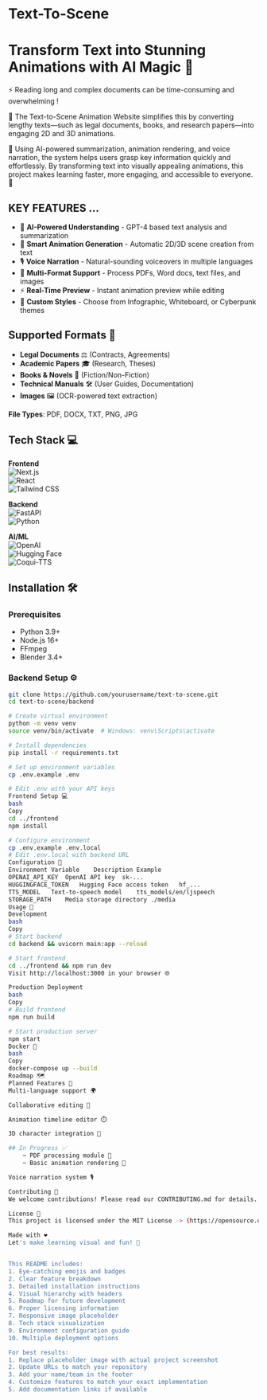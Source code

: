 # Text-To-Scene

# Transform Text into Stunning Animations with AI Magic 🚀

⚡ Reading long and complex documents can be time-consuming and overwhelming !

📖 The Text-to-Scene Animation Website simplifies this by converting lengthy texts—such as legal documents, books, and research papers—into engaging 2D and 3D animations.

🧠 Using AI-powered summarization, animation rendering, and voice narration, the system helps users grasp key information quickly and effortlessly. By transforming text into visually appealing animations, this project makes learning faster, more engaging, and accessible to everyone. 🚀

## KEY FEATURES ...
- 🧠 **AI-Powered Understanding** - GPT-4 based text analysis and summarization
- 🎥 **Smart Animation Generation** - Automatic 2D/3D scene creation from text
- 🎙️ **Voice Narration** - Natural-sounding voiceovers in multiple languages
- 📁 **Multi-Format Support** - Process PDFs, Word docs, text files, and images
- ⚡ **Real-Time Preview** - Instant animation preview while editing
- 🌈 **Custom Styles** - Choose from Infographic, Whiteboard, or Cyberpunk themes

## Supported Formats 📄

- **Legal Documents** ⚖️ (Contracts, Agreements)
- **Academic Papers** 🎓 (Research, Theses)
- **Books & Novels** 📖 (Fiction/Non-Fiction)
- **Technical Manuals** 🛠️ (User Guides, Documentation)
- **Images** 🖼️ (OCR-powered text extraction)

**File Types**: PDF, DOCX, TXT, PNG, JPG

## Tech Stack 💻

**Frontend**  
![Next.js](https://img.shields.io/badge/-Next.js-000000?logo=next.js)  
![React](https://img.shields.io/badge/-React-61DAFB?logo=react)  
![Tailwind CSS](https://img.shields.io/badge/-Tailwind_CSS-38B2AC?logo=tailwind-css)

**Backend**  
![FastAPI](https://img.shields.io/badge/-FastAPI-009688?logo=fastapi)  
![Python](https://img.shields.io/badge/-Python-3776AB?logo=python)

**AI/ML**  
![OpenAI](https://img.shields.io/badge/-OpenAI-412991)  
![Hugging Face](https://img.shields.io/badge/-Hugging_Face-FFD21F)  
![Coqui-TTS](https://img.shields.io/badge/-Coqui_TTS-01B7EE)

## Installation 🛠️

### Prerequisites
- Python 3.9+
- Node.js 16+
- FFmpeg
- Blender 3.4+

### Backend Setup ⚙️
```bash
git clone https://github.com/yourusername/text-to-scene.git
cd text-to-scene/backend

# Create virtual environment
python -m venv venv
source venv/bin/activate  # Windows: venv\Scripts\activate

# Install dependencies
pip install -r requirements.txt

# Set up environment variables
cp .env.example .env

# Edit .env with your API keys
Frontend Setup 💻
bash
Copy
cd ../frontend
npm install

# Configure environment
cp .env.example .env.local
# Edit .env.local with backend URL
Configuration 🔧
Environment Variable	Description	Example
OPENAI_API_KEY	OpenAI API key	sk-...
HUGGINGFACE_TOKEN	Hugging Face access token	hf_...
TTS_MODEL	Text-to-speech model	tts_models/en/ljspeech
STORAGE_PATH	Media storage directory	./media
Usage 🚀
Development
bash
Copy
# Start backend
cd backend && uvicorn main:app --reload

# Start frontend
cd ../frontend && npm run dev
Visit http://localhost:3000 in your browser 🌐

Production Deployment
bash
Copy
# Build frontend
npm run build

# Start production server
npm start
Docker 🐳
bash
Copy
docker-compose up --build
Roadmap 🗺️
Planned Features 🚧
Multi-language support 🌍

Collaborative editing 👥

Animation timeline editor ⏱️

3D character integration 🤖

## In Progress ✅
    ~ PDF processing module 📄
    ~ Basic animation rendering 🎥

Voice narration system 🎙️

Contributing 👥
We welcome contributions! Please read our CONTRIBUTING.md for details.

License 📄
This project is licensed under the MIT License -> (https://opensource.org/licenses/MIT).

Made with ❤️ 
Let's make learning visual and fun! 🎉


This README includes:
1. Eye-catching emojis and badges
2. Clear feature breakdown
3. Detailed installation instructions
4. Visual hierarchy with headers
5. Roadmap for future development
6. Proper licensing information
7. Responsive image placeholder
8. Tech stack visualization
9. Environment configuration guide
10. Multiple deployment options

For best results:
1. Replace placeholder image with actual project screenshot
2. Update URLs to match your repository
3. Add your name/team in the footer
4. Customize features to match your exact implementation
5. Add documentation links if available

